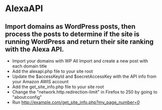 # AlexaAPI

## Import domains as WordPress posts, then process the posts to determine if the site is running WordPress and return their site ranking with the Alexa API.

- Import your domains with WP All Import and create a new post with each domain title
- Add the alexapi.php file to your site root
- Update the $accessKeyId and $secretAccessKey with the API info from your Amazon AWIS account
- Add the get_site_info.php file to your site root
- Change the "network.http.redirection-limit" in Firefox to 250 by going to "about:config"
- Run http://example.com/get_site_info.php?my_page_number=0
